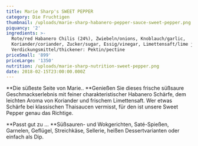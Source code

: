```yaml
---
title: Marie Sharp's SWEET PEPPER
category: Die Fruchtigen
thumbnail: /uploads/marie-sharp-habanero-pepper-sauce-sweet-pepper.png
piquancy: '2'
ingredients: >-
  Rote/red Habanero Chilis (24%), Zwiebeln/onions, Knoblauch/garlic,
  Koriander/coriander, Zucker/sugar, Essig/vinegar, Limettensaft/lime juice,
  Verdickungsmittel/thickener: Pektin/pectine
priceSmall: '899'
priceLarge: '1350'
nutrition: /uploads/marie-sharp-nutrition-sweet-pepper.png
date: 2018-02-15T23:00:00.000Z
---
```

**Die süßeste Seite von Marie.. **Genießen Sie dieses frische süßsaure Geschmackserlebnis mit feiner charakteristischer Habanero Schärfe, dem leichten Aroma von Koriander und frischem Limettensaft. Wer etwas Schärfe bei klassischen Thaisaucen vermisst, für den ist unsere Sweet Pepper genau das Richtige. 



**Passt gut zu ... **Süßsauren- und Wokgerichten, Saté-Spießen, Garnelen, Geflügel, Streichkäse, Sellerie, heißen Dessertvarianten oder einfach als Dip.
